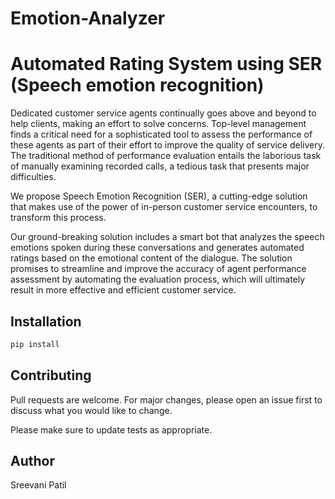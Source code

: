 # Emotion-Analyzer

# Automated Rating System using SER (Speech emotion recognition)

Dedicated customer service agents continually goes above and beyond to help clients, making an effort to solve concerns. Top-level management finds a critical need for a sophisticated tool to assess the performance of these agents as part of their effort to improve the quality of service delivery. The traditional method of performance evaluation entails the laborious task of manually examining recorded calls, a tedious task that presents major difficulties.

We propose Speech Emotion Recognition (SER), a cutting-edge solution that makes use of the power of in-person customer service encounters, to transform this process. 

Our ground-breaking solution includes a smart bot that analyzes the speech emotions spoken during these conversations and generates automated ratings based on the emotional content of the dialogue. The solution promises to streamline and improve the accuracy of agent performance assessment by automating the evaluation process, which will ultimately result in more effective and efficient customer service.

## Installation


```bash
pip install 
```

## Contributing

Pull requests are welcome. For major changes, please open an issue first
to discuss what you would like to change.

Please make sure to update tests as appropriate.

## Author

Sreevani Patil
